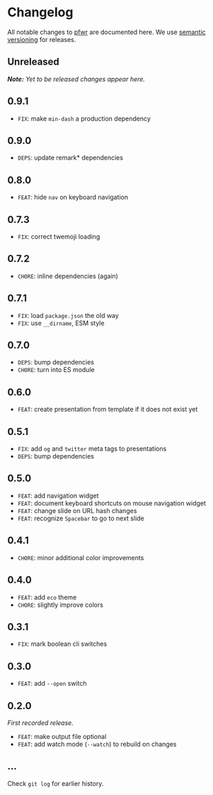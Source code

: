 # Changelog

All notable changes to [pfwr](https://github.com/nikku/pfwr) are documented here. We use [semantic versioning](http://semver.org/) for releases.

## Unreleased

___Note:__ Yet to be released changes appear here._

## 0.9.1

* `FIX`: make `min-dash` a production dependency

## 0.9.0

* `DEPS`: update remark* dependencies

## 0.8.0

* `FEAT`: hide `nav` on keyboard navigation

## 0.7.3

* `FIX`: correct twemoji loading

## 0.7.2

* `CHORE`: inline dependencies (again)

## 0.7.1

* `FIX`: load `package.json` the old way
* `FIX`: use `__dirname`, ESM style

## 0.7.0

* `DEPS`: bump dependencies
* `CHORE`: turn into ES module

## 0.6.0

* `FEAT`: create presentation from template if it does not exist yet

## 0.5.1

* `FIX`: add `og` and `twitter` meta tags to presentations
* `DEPS`: bump dependencies

## 0.5.0

* `FEAT`: add navigation widget
* `FEAT`: document keyboard shortcuts on mouse navigation widget
* `FEAT`: change slide on URL hash changes
* `FEAT`: recognize `Spacebar` to go to next slide

## 0.4.1

* `CHORE`: minor additional color improvements

## 0.4.0

* `FEAT`: add `eco` theme
* `CHORE`: slightly improve colors

## 0.3.1

* `FIX`: mark boolean cli switches

## 0.3.0

* `FEAT`: add `--open` switch

## 0.2.0

_First recorded release._

* `FEAT`: make output file optional
* `FEAT`: add watch mode (`--watch`) to rebuild on changes

## ...

Check `git log` for earlier history.
